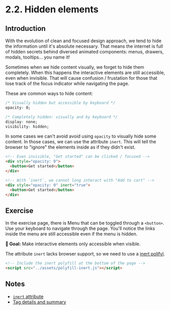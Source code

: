 # 2.2. Hidden elements

## Introduction

With the evolution of clean and focused design approach, we tend to hide the information until it's absolute necessary. That means the internet is full of hidden secrets behind diversed animated components: menus, drawers, modals, tooltips... you name it!

Sometimes when we hide content visually, we forget to hide them completely. When this happens the interactive elements are still accessible, even when invisible. That will cause confusion / frustation for those that lose track of the focus indicator while navigating the page.

These are common ways to hide content:

```css
/* Visually hidden but accessible by keyboard */
opacity: 0;

/* Completely hidden: visually and by keyboard */
display: none;
visibility: hidden;
```

In some cases we can't avoid avoid using `opacity` to visually hide some content. In those cases, we can use the attribute `inert`. This will tell the browser to "ignore" the elements inside as if they didn't exist.

```html
<!-- Even invisible, "Get started" can be clicked / focused -->
<div style="opacity: 0">
  <button>Get started</button>
</div>
```

```html
<!-- With `inert`, we cannot long interact with "Add to cart" -->
<div style="opacity: 0" inert="true">
  <button>Get started</button>
</div>
```

## Exercise

In the exercise page, there is Menu that can be toggled through a `<button>`. Use your keyboard to navigate through the page. You'll notice the links inside the menu are still accessible even if the menu is hidden.

**🎯 Goal:** Make interactive elements only accessible when visible.

The attribute `inert` lacks browser support, so we need to use a [inert polifyl](https://github.com/WICG/inert).

```html
<!-- Include the inert polyfill at the bottom of the page -->
<script src="../assets/polyfill-inert.js"></script>
```

## Notes

- [`inert` attribute](https://developer.mozilla.org/en-US/docs/Web/API/HTMLElement/inert)
- [Tag details and summary](https://www.scottohara.me/blog/2018/09/03/details-and-summary.html)
